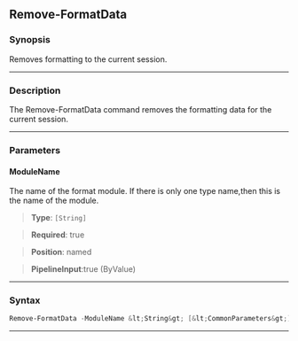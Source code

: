 
Remove-FormatData
-----------------
### Synopsis
Removes formatting to the current session.

---
### Description

The Remove-FormatData command removes the formatting data for the current session.

---
### Parameters
#### **ModuleName**

The name of the format module.  If there is only one type name,then
this is the name of the module.



> **Type**: ```[String]```

> **Required**: true

> **Position**: named

> **PipelineInput**:true (ByValue)



---
### Syntax
```PowerShell
Remove-FormatData -ModuleName &lt;String&gt; [&lt;CommonParameters&gt;]
```
---


